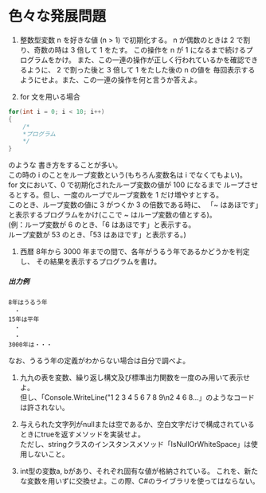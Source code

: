 # 色々な発展問題
1. 整数型変数 n を好きな値 (n > 1) で初期化する。
n が偶数のときは 2 で割り、奇数の時は 3 倍して 1 をたす。
この操作を n が 1 になるまで続けるプログラムをかけ。
また、この一連の操作が正しく行われているかを確認できるように、
2 で割った後と 3 倍して 1 をたした後の n の値を
毎回表示するようにせよ。また、この一連の操作を何と言うか答えよ。

1. for 文を用いる場合
```csharp
for(int i = 0; i < 10; i++)
{
    /*
    *プログラム
    */
}  
```
のような
書き方をすることが多い。  
この時の i のことをループ変数という(もちろん変数名は i でなくてもよい)。  
for 文において、0 で初期化されたループ変数の値が 100 になるまで
ループさせるとする。但し、一度のループでループ変数を 1 だけ増やすとする。  
このとき、ループ変数の値に 3 がつくか 3 の倍数である時に、
「~ はあほです」と表示するプログラムをかけ(ここで ~ はループ変数の値とする)。  
 (例：ループ変数が 6 のとき、「6 はあほです」と表示する。  
 ループ変数が 53 のとき、「53 はあほです」と表示する。)

1. 西暦 8年から 3000 年までの間で、各年がうるう年であるかどうかを判定し、
その結果を表示するプログラムを書け。
##### 出力例
```
8年はうるう年
　・
15年は平年
　・
　・
3000年は・・・
```
なお、うるう年の定義がわからない場合は自分で調べよ。

1. 九九の表を変数、繰り返し構文及び標準出力関数を一度のみ用いて表示せよ。  
但し、「Console.WriteLine("1 2 3 4 5 6 7 8 9\n2 4 6 8...」のようなコードは許されない。

1. 与えられた文字列がnullまたは空であるか、空白文字だけで構成されているときにtrueを返すメソッドを実装せよ。  
ただし、stringクラスのインスタンスメソッド「IsNullOrWhiteSpace」は使用しないこと。

1. int型の変数a, bがあり、それぞれ固有な値が格納されている。
  これを、新たな変数を用いずに交換せよ。この際、C#のライブラリを使ってはならない。
